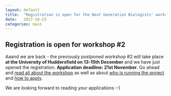 ```yaml
---
layout: default
title:  "Registration is open for the Next Generation Biologists' workshop #2"
date:   2017-10-23
categories: main
---
```


## Registration is open for workshop #2

Aaand we are back - the previously postponed workshop #2 will take place **at the University of Huddersfield on 13-15th December** and we have just opened the registration. **Application deadline: 21st November**. Go ahead and [read all about the workshop](/workshops/) as well as about [who is running the project](/about/) and [how to apply](/application/).

We are looking forward to reading your applications :-)
